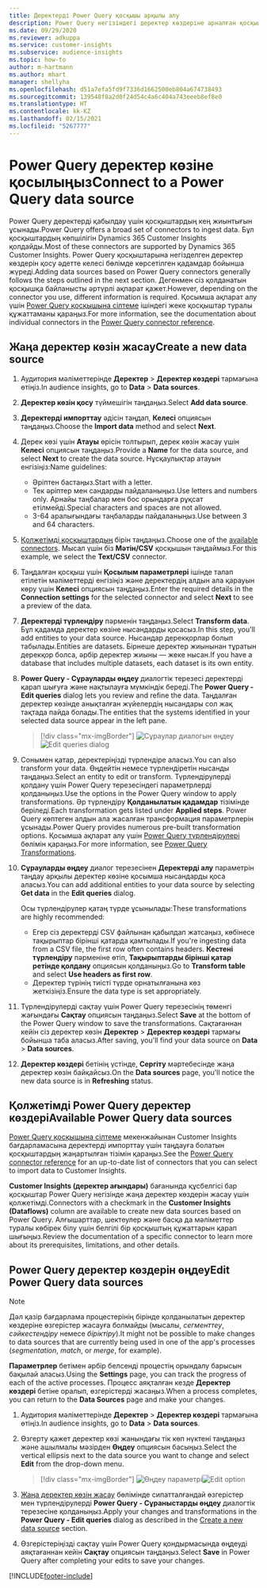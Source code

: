 ```yaml
---
title: Деректерді Power Query қосқышы арқылы алу
description: Power Query негізіндегі деректер көздеріне арналған қосқыштар.
ms.date: 09/29/2020
ms.reviewer: adkuppa
ms.service: customer-insights
ms.subservice: audience-insights
ms.topic: how-to
author: m-hartmann
ms.author: mhart
manager: shellyha
ms.openlocfilehash: d51a7efa5fd9f7336d1662500eb804a674738493
ms.sourcegitcommit: 139548f8a2d0f24d54c4a6c404a743eeeb8ef8e0
ms.translationtype: HT
ms.contentlocale: kk-KZ
ms.lasthandoff: 02/15/2021
ms.locfileid: "5267777"
---
```

# <a name="connect-to-a-power-query-data-source"></a><span data-ttu-id="14131-103">Power Query деректер көзіне қосылыңыз</span><span class="sxs-lookup"><span data-stu-id="14131-103">Connect to a Power Query data source</span></span>

<span data-ttu-id="14131-104">Power Query деректерді қабылдау үшін қосқыштардың кең жиынтығын ұсынады.</span><span class="sxs-lookup"><span data-stu-id="14131-104">Power Query offers a broad set of connectors to ingest data.</span></span> <span data-ttu-id="14131-105">Бұл қосқыштардың көпшілігін Dynamics 365 Customer Insights қолдайды.</span><span class="sxs-lookup"><span data-stu-id="14131-105">Most of these connectors are supported by Dynamics 365 Customer Insights.</span></span> <span data-ttu-id="14131-106">Power Query қосқыштарына негізделген деректер көздерін қосу әдетте келесі бөлімде көрсетілген қадамдар бойынша жүреді.</span><span class="sxs-lookup"><span data-stu-id="14131-106">Adding data sources based on Power Query connectors generally follows the steps outlined in the next section.</span></span> <span data-ttu-id="14131-107">Дегенмен сіз қолданатын қосқышқа байланысты әртүрлі ақпарат қажет.</span><span class="sxs-lookup"><span data-stu-id="14131-107">However, depending on the connector you use, different information is required.</span></span> <span data-ttu-id="14131-108">Қосымша ақпарат алу үшін [Power Query қосқышына сілтеме](https://docs.microsoft.com/power-query/connectors/) ішіндегі жеке қосқыштар туралы құжаттаманы қараңыз.</span><span class="sxs-lookup"><span data-stu-id="14131-108">For more information, see the documentation about individual connectors in the [Power Query connector reference](https://docs.microsoft.com/power-query/connectors/).</span></span>

## <a name="create-a-new-data-source"></a><span data-ttu-id="14131-109">Жаңа деректер көзін жасау</span><span class="sxs-lookup"><span data-stu-id="14131-109">Create a new data source</span></span>

1. <span data-ttu-id="14131-110">Аудитория мәліметтерінде **Деректер** > **Деректер көздері** тармағына өтіңіз.</span><span class="sxs-lookup"><span data-stu-id="14131-110">In audience insights, go to **Data** > **Data sources**.</span></span>

1. <span data-ttu-id="14131-111">**Деректер көзін қосу** түймешігін таңдаңыз.</span><span class="sxs-lookup"><span data-stu-id="14131-111">Select **Add data source**.</span></span>

1. <span data-ttu-id="14131-112">**Деректерді импорттау** әдісін таңдап, **Келесі** опциясын таңдаңыз.</span><span class="sxs-lookup"><span data-stu-id="14131-112">Choose the **Import data** method and select **Next**.</span></span>

1. <span data-ttu-id="14131-113">Дерек көзі үшін **Атауы** өрісін толтырып, дерек көзін жасау үшін **Келесі** опциясын таңдаңыз.</span><span class="sxs-lookup"><span data-stu-id="14131-113">Provide a **Name** for the data source, and select **Next** to create the data source.</span></span> <span data-ttu-id="14131-114">Нұсқаулықтар атауын енгізіңіз:</span><span class="sxs-lookup"><span data-stu-id="14131-114">Name guidelines:</span></span> 
   - <span data-ttu-id="14131-115">Әріптен бастаңыз.</span><span class="sxs-lookup"><span data-stu-id="14131-115">Start with a letter.</span></span>
   - <span data-ttu-id="14131-116">Тек әріптер мен сандарды пайдаланыңыз.</span><span class="sxs-lookup"><span data-stu-id="14131-116">Use letters and numbers only.</span></span> <span data-ttu-id="14131-117">Арнайы таңбалар мен бос орындарға рұқсат етілмейді.</span><span class="sxs-lookup"><span data-stu-id="14131-117">Special characters and spaces are not allowed.</span></span>
   - <span data-ttu-id="14131-118">3-64 аралығындағы таңбаларды пайдаланыңыз.</span><span class="sxs-lookup"><span data-stu-id="14131-118">Use between 3 and 64 characters.</span></span>

1. <span data-ttu-id="14131-119">[Қолжетімді қосқыштардың](#available-power-query-data-sources) бірін таңдаңыз.</span><span class="sxs-lookup"><span data-stu-id="14131-119">Choose one of the [available connectors](#available-power-query-data-sources).</span></span> <span data-ttu-id="14131-120">Мысал үшін біз **Мәтін/CSV** қосқышын таңдаймыз.</span><span class="sxs-lookup"><span data-stu-id="14131-120">For this example, we select the **Text/CSV** connector.</span></span>

1. <span data-ttu-id="14131-121">Таңдалған қосқыш үшін **Қосылым параметрлері** ішінде талап етілетін мәліметтерді енгізіңіз және деректердің алдын ала қарауын көру үшін **Келесі** опциясын таңдаңыз.</span><span class="sxs-lookup"><span data-stu-id="14131-121">Enter the required details in the **Connection settings** for the selected connector and select **Next** to see a preview of the data.</span></span>

1. <span data-ttu-id="14131-122">**Деректерді түрлендіру** пәрменін таңдаңыз.</span><span class="sxs-lookup"><span data-stu-id="14131-122">Select **Transform data**.</span></span> <span data-ttu-id="14131-123">Бұл қадамда деректер көзіне нысандарды қосасыз.</span><span class="sxs-lookup"><span data-stu-id="14131-123">In this step, you'll add entities to your data source.</span></span> <span data-ttu-id="14131-124">Нысандар дерекқорлар болып табылады.</span><span class="sxs-lookup"><span data-stu-id="14131-124">Entities are datasets.</span></span> <span data-ttu-id="14131-125">Бірнеше деректер жиынынан тұратын дерекқор болса, әрбір деректер жиыны — жеке нысан.</span><span class="sxs-lookup"><span data-stu-id="14131-125">If you have a database that includes multiple datasets, each dataset is its own entity.</span></span>

1. <span data-ttu-id="14131-126">**Power Query - Сұрауларды өңдеу** диалогтік терезесі деректерді қарап шығуға және нақтылауға мүмкіндік береді.</span><span class="sxs-lookup"><span data-stu-id="14131-126">The **Power Query - Edit queries** dialog lets you review and refine the data.</span></span> <span data-ttu-id="14131-127">Таңдалған деректер көзінде анықталған жүйелердің нысандары сол жақ тақтада пайда болады.</span><span class="sxs-lookup"><span data-stu-id="14131-127">The entities that the systems identified in your selected data source appear in the left pane.</span></span>

   > [!div class="mx-imgBorder"]
   > <span data-ttu-id="14131-128">![Сұраулар диалогын өңдеу](media/data-manager-configure-edit-queries.png "Сұраулар диалогын өңдеу")</span><span class="sxs-lookup"><span data-stu-id="14131-128">![Edit queries dialog](media/data-manager-configure-edit-queries.png "Edit queries dialog")</span></span>

1. <span data-ttu-id="14131-129">Сонымен қатар, деректеріңізді түрлендіре аласыз.</span><span class="sxs-lookup"><span data-stu-id="14131-129">You can also transform your data.</span></span> <span data-ttu-id="14131-130">Өңдейтін немесе түрлендіретін нысанды таңдаңыз.</span><span class="sxs-lookup"><span data-stu-id="14131-130">Select an entity to edit or transform.</span></span> <span data-ttu-id="14131-131">Түрлендірулерді қолдану үшін Power Query терезесіндегі параметрлерді қолданыңыз.</span><span class="sxs-lookup"><span data-stu-id="14131-131">Use the options in the Power Query window to apply transformations.</span></span> <span data-ttu-id="14131-132">Әр түрлендіру **Қолданылатын қадамдар** тізімінде беріледі.</span><span class="sxs-lookup"><span data-stu-id="14131-132">Each transformation gets listed under **Applied steps**.</span></span> <span data-ttu-id="14131-133">Power Query көптеген алдын ала жасалған трансформация параметрлерін ұсынады.</span><span class="sxs-lookup"><span data-stu-id="14131-133">Power Query provides numerous pre-built transformation options.</span></span> <span data-ttu-id="14131-134">Қосымша ақпарат алу үшін [Power Query түрлендірулері](https://docs.microsoft.com/power-query/power-query-what-is-power-query#transformations) бөлімін қараңыз.</span><span class="sxs-lookup"><span data-stu-id="14131-134">For more information, see [Power Query Transformations](https://docs.microsoft.com/power-query/power-query-what-is-power-query#transformations).</span></span>

1. <span data-ttu-id="14131-135">**Сұрауларды өңдеу** диалог терезесінен **Деректерді алу** параметрін таңдау арқылы деректер көзіне қосымша нысандарды қоса аласыз.</span><span class="sxs-lookup"><span data-stu-id="14131-135">You can add additional entities to your data source by selecting **Get data** in the **Edit queries** dialog.</span></span>

   <span data-ttu-id="14131-136">Осы түрлендірулер қатаң түрде ұсынылады:</span><span class="sxs-lookup"><span data-stu-id="14131-136">These transformations are highly recommended:</span></span>

   - <span data-ttu-id="14131-137">Егер сіз деректерді CSV файлынан қабылдап жатсаңыз, көбінесе тақырыптар бірінші қатарда қамтылады.</span><span class="sxs-lookup"><span data-stu-id="14131-137">If you're ingesting data from a CSV file, the first row often contains headers.</span></span> <span data-ttu-id="14131-138">**Кестені түрлендіру** пәрменіне өтіп, **Тақырыптарды бірінші қатар ретінде қолдану** опциясын қолданыңыз.</span><span class="sxs-lookup"><span data-stu-id="14131-138">Go to **Transform table** and select **Use headers as first row**.</span></span>
   - <span data-ttu-id="14131-139">Деректер түрінің тиісті түрде орнатылғанына көз жеткізіңіз.</span><span class="sxs-lookup"><span data-stu-id="14131-139">Ensure the data type is set appropriately.</span></span>

1. <span data-ttu-id="14131-140">Түрлендірулерді сақтау үшін Power Query терезесінің төменгі жағындағы **Сақтау** опциясын таңдаңыз.</span><span class="sxs-lookup"><span data-stu-id="14131-140">Select **Save** at the bottom of the Power Query window to save the transformations.</span></span> <span data-ttu-id="14131-141">Сақтағаннан кейін сіз деректер көзін **Деректер** > **Деректер көздері** тармағы бойынша таба аласыз.</span><span class="sxs-lookup"><span data-stu-id="14131-141">After saving, you'll find your data source on **Data** > **Data sources**.</span></span>

1. <span data-ttu-id="14131-142">**Деректер көздері** бетінің үстінде, **Сергіту** мәртебесінде жаңа деректер көзін байқайсыз.</span><span class="sxs-lookup"><span data-stu-id="14131-142">On the **Data sources** page, you'll notice the new data source is in **Refreshing** status.</span></span>

## <a name="available-power-query-data-sources"></a><span data-ttu-id="14131-143">Қолжетімді Power Query деректер көздері</span><span class="sxs-lookup"><span data-stu-id="14131-143">Available Power Query data sources</span></span>

<span data-ttu-id="14131-144">[Power Query қосқышына сілтеме](https://docs.microsoft.com/power-query/connectors/) мекенжайынан Customer Insights бағдарламасына деректерді импорттау үшін таңдауға болатын қосқыштардың жаңартылған тізімін қараңыз.</span><span class="sxs-lookup"><span data-stu-id="14131-144">See the [Power Query connector reference](https://docs.microsoft.com/power-query/connectors/) for an up-to-date list of connectors that you can select to import data to Customer Insights.</span></span> 

<span data-ttu-id="14131-145">**Customer Insights (деректер ағындары)** бағанында құсбелгісі бар қосқыштар Power Query негізінде жаңа деректер көздерін жасау үшін қолжетімді.</span><span class="sxs-lookup"><span data-stu-id="14131-145">Connectors with a checkmark in the **Customer Insights (Dataflows)** column are available to create new data sources based on Power Query.</span></span> <span data-ttu-id="14131-146">Алғышарттар, шектеулер және басқа да мәліметтер туралы көбірек білу үшін белгілі бір қосқыштың құжаттарын қарап шығыңыз.</span><span class="sxs-lookup"><span data-stu-id="14131-146">Review the documentation of a specific connector to learn more about its prerequisites, limitations, and other details.</span></span>

## <a name="edit-power-query-data-sources"></a><span data-ttu-id="14131-147">Power Query деректер көздерін өңдеу</span><span class="sxs-lookup"><span data-stu-id="14131-147">Edit Power Query data sources</span></span>

> [!NOTE]
> <span data-ttu-id="14131-148">Дәл қазір бағдарлама процестерінің бірінде қолданылатын деректер көздеріне өзгерістер жасауға болмайды (мысалы, *сегменттеу*, *сәйкестендіру* немесе *біріктіру*).</span><span class="sxs-lookup"><span data-stu-id="14131-148">It might not be possible to make changes to data sources that are currently being used in one of the app's processes (*segmentation*, *match*, or *merge*, for example).</span></span> 
>
> <span data-ttu-id="14131-149">**Параметрлер** бетімен әрбір белсенді процестің орындалу барысын бақылай аласыз.</span><span class="sxs-lookup"><span data-stu-id="14131-149">Using the **Settings** page, you can track the progress of each of the active processes.</span></span> <span data-ttu-id="14131-150">Процесс аяқталған кезде **Деректер көздері** бетіне оралып, өзгерістерді жасаңыз.</span><span class="sxs-lookup"><span data-stu-id="14131-150">When a process completes, you can return to the **Data Sources** page and make your changes.</span></span>

1. <span data-ttu-id="14131-151">Аудитория мәліметтерінде **Деректер** > **Деректер көздері** тармағына өтіңіз.</span><span class="sxs-lookup"><span data-stu-id="14131-151">In audience insights, go to **Data** > **Data sources**.</span></span>

2. <span data-ttu-id="14131-152">Өзгерту қажет деректер көзі жанындағы тік көп нүктені таңдаңыз және ашылмалы мәзірден **Өңдеу** опциясын басыңыз.</span><span class="sxs-lookup"><span data-stu-id="14131-152">Select the vertical ellipsis next to the data source you want to change and select **Edit** from the drop-down menu.</span></span>

   > [!div class="mx-imgBorder"]
   > <span data-ttu-id="14131-153">![Өңдеу параметрі](media/edit-option-data-sources.png "Өңдеу параметрі")</span><span class="sxs-lookup"><span data-stu-id="14131-153">![Edit option](media/edit-option-data-sources.png "Edit option")</span></span>

3. <span data-ttu-id="14131-154">[Жаңа деректер көзін жасау](#create-a-new-data-source) бөлімінде сипатталғандай өзгерістер мен түрлендірулерді **Power Query - Сұраныстарды өңдеу** диалогтік терезесіне қолданыңыз.</span><span class="sxs-lookup"><span data-stu-id="14131-154">Apply your changes and transformations in the **Power Query - Edit queries** dialog as described in the [Create a new data source](#create-a-new-data-source) section.</span></span>

4. <span data-ttu-id="14131-155">Өзгерістеріңізді сақтау үшін Power Query қондырмасында өңдеуді аяқтағаннан кейін **Сақтау** опциясын таңдаңыз.</span><span class="sxs-lookup"><span data-stu-id="14131-155">Select **Save** in Power Query after completing your edits to save your changes.</span></span>


[!INCLUDE[footer-include](../includes/footer-banner.md)]